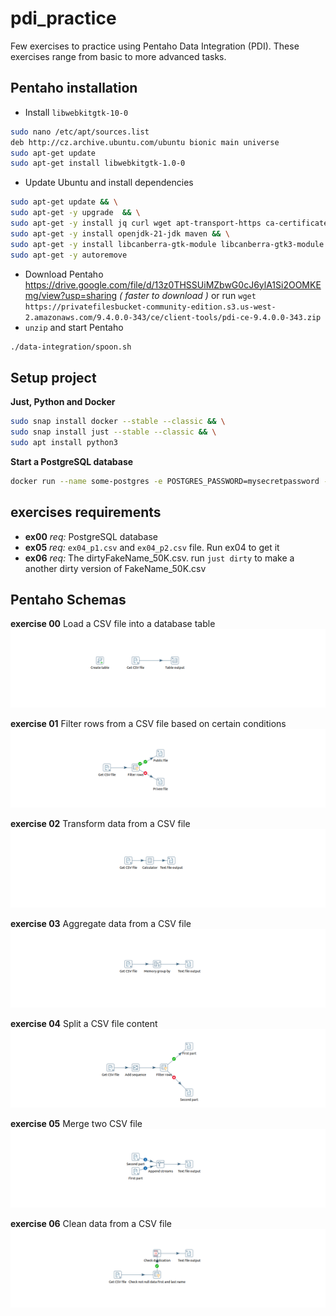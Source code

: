 # pdi_practice
Few exercises to practice using Pentaho Data Integration (PDI). These exercises range from basic to more advanced tasks.

## Pentaho installation
- Install `libwebkitgtk-10-0`
```bash
sudo nano /etc/apt/sources.list
deb http://cz.archive.ubuntu.com/ubuntu bionic main universe
sudo apt-get update
sudo apt-get install libwebkitgtk-1.0-0
```
- Update Ubuntu and install dependencies
```bash
sudo apt-get update && \
sudo apt-get -y upgrade  && \
sudo apt-get -y install jq curl wget apt-transport-https ca-certificates gnupg software-properties-common && \
sudo apt-get -y install openjdk-21-jdk maven && \
sudo apt-get -y install libcanberra-gtk-module libcanberra-gtk3-module && \
sudo apt-get -y autoremove
```

- Download Pentaho https://drive.google.com/file/d/13z0THSSUiMZbwG0cJ6ylA1Si2OOMKEmg/view?usp=sharing *( faster to download )* or run
  `wget https://privatefilesbucket-community-edition.s3.us-west-2.amazonaws.com/9.4.0.0-343/ce/client-tools/pdi-ce-9.4.0.0-343.zip`
- `unzip` and start Pentaho
```bash
./data-integration/spoon.sh
```

## Setup project
**Just, Python and Docker**
```bash
sudo snap install docker --stable --classic && \
sudo snap install just --stable --classic && \
sudo apt install python3
```

**Start a PostgreSQL database**
```bash
docker run --name some-postgres -e POSTGRES_PASSWORD=mysecretpassword -p 5432:5432 -d postgres
```

## exercises requirements
- **ex00** *req:* PostgreSQL database
- **ex05** *req:* `ex04_p1.csv` and `ex04_p2.csv` file. Run ex04 to get it
- **ex06** *req:* The dirtyFakeName_50K.csv. run `just dirty` to make a another dirty version of FakeName_50K.csv

## Pentaho Schemas
**exercise 00**
Load a CSV file into a database table
![](https://github.com/kazourak/pdi_practice/blob/main/img/ex00.png)

**exercise 01**
Filter rows from a CSV file based on certain conditions
![](https://github.com/kazourak/pdi_practice/blob/main/img/ex01.png)

**exercise 02**
Transform data from a CSV file
![](https://github.com/kazourak/pdi_practice/blob/main/img/ex02.png)

**exercise 03**
Aggregate data from a CSV file 
![](https://github.com/kazourak/pdi_practice/blob/main/img/ex03.png)

**exercise 04**
Split a CSV file content
![](https://github.com/kazourak/pdi_practice/blob/main/img/ex04.png)

**exercise 05**
Merge two CSV file
![](https://github.com/kazourak/pdi_practice/blob/main/img/ex05.png)

**exercise 06**
Clean data from a CSV file
![](https://github.com/kazourak/pdi_practice/blob/main/img/ex06.png)


